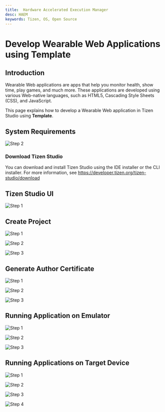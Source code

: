 ```yaml
---
title:  Hardware Accelerated Execution Manager
desc: HAEM
keywords: Tizen, OS, Open Source
---
```


# Develop Wearable Web Applications using Template

## Introduction
Wearable Web applications are apps that help you monitor health, show time, play games, and much more. These applications are developed using various Web-native languages, such as HTML5, Cascading Style Sheets (CSS), and JavaScript.

This page explains how to develop a Wearable Web application in Tizen Studio using **Template**.


## System Requirements

![Step 2](./tizenstudio/setup/media/test.PNG)

### Download Tizen Studio
You can download and install Tizen Studio using the IDE installer or the CLI installer. For more information, see https://developer.tizen.org/tizen-studio/download

## Tizen Studio UI

![Step 1](./tizenstudio/setup/media/1.PNG)


## Create Project 

![Step 1](./tizenstudio/setup/media/2.PNG)

![Step 2](./tizenstudio/setup/media/3.PNG)

![Step 3](./tizenstudio/setup/media/4.PNG)


## Generate Author Certificate

![Step 1](./tizenstudio/setup/media/ce1.PNG)

![Step 2](./tizenstudio/setup/media/ce2.PNG)

![Step 3](./tizenstudio/setup/media/ce3.PNG)

## Running Application on Emulator

![Step 1](./tizenstudio/setup/media/em1.PNG)

![Step 2](./tizenstudio/setup/media/em2.PNG)

![Step 3](./tizenstudio/setup/media/em3.PNG)


## Running Applications on Target Device


![Step 1](./tizenstudio/setup/media/t1.PNG)

![Step 2](./tizenstudio/setup/media/t2.PNG)

![Step 3](./tizenstudio/setup/media/t3.PNG)

![Step 4](./tizenstudio/setup/media/t4.PNG)






